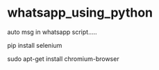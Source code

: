 # whatsapp_using_python
auto msg in whatsapp script.....

pip install selenium

sudo apt-get install chromium-browser
